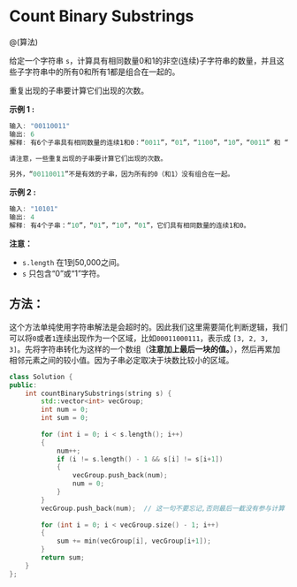 # Count Binary Substrings

@(算法)

给定一个字符串 `s`，计算具有相同数量0和1的非空(连续)子字符串的数量，并且这些子字符串中的所有0和所有1都是组合在一起的。

重复出现的子串要计算它们出现的次数。

**示例 1 :**
```powershell
输入: "00110011"
输出: 6
解释: 有6个子串具有相同数量的连续1和0：“0011”，“01”，“1100”，“10”，“0011” 和 “01”。

请注意，一些重复出现的子串要计算它们出现的次数。

另外，“00110011”不是有效的子串，因为所有的0（和1）没有组合在一起。
```

**示例 2 :**
```powershell
输入: "10101"
输出: 4
解释: 有4个子串：“10”，“01”，“10”，“01”，它们具有相同数量的连续1和0。
```

**注意：**
+ `s.length` 在1到50,000之间。
+ `s` 只包含“0”或“1”字符。


## 方法：

这个方法单纯使用字符串解法是会超时的。因此我们这里需要简化判断逻辑，我们可以将`0`或者`1`连续出现作为一个区域，比如`00011000111`，表示成 `[3, 2, 3, 3]`。先将字符串转化为这样的一个数组（**注意加上最后一块的值。**），然后再累加相邻元素之间的较小值。因为子串必定取决于块数比较小的区域。

```cpp
class Solution {
public:
    int countBinarySubstrings(string s) {
        std::vector<int> vecGroup;
        int num = 0;
        int sum = 0;
        
        for (int i = 0; i < s.length(); i++)
        {
            num++;
            if (i != s.length() - 1 && s[i] != s[i+1])
            {
                vecGroup.push_back(num);
                num = 0;
            }
        }
        vecGroup.push_back(num);  // 这一句不要忘记,否则最后一截没有参与计算
                
        for (int i = 0; i < vecGroup.size() - 1; i++)
        {
            sum += min(vecGroup[i], vecGroup[i+1]);
        }
        return sum;
    }
};
```
